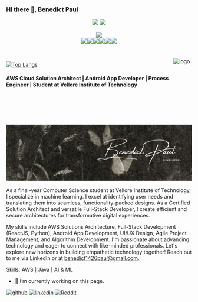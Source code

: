 ### Hi there 👋, Benedict Paul

<div align="center">
   <img width="400" src="https://github-readme-stats.vercel.app/api?username=hyamero&theme=tokyonight&show_icons=true&hide_border=true&count_private=true" />
   <img width="425" src="https://github-readme-streak-stats.herokuapp.com/?user=hyamero&theme=tokyonight&hide_border=true" />
</div>

<p align="center">
  <img align='center' src='https://github.com/mayankchaudhary26/Cool-Readme-ideas/blob/master/data/octocat/daftpunktocat-guy.gif' width='300"'><br>
  <img src="https://media3.giphy.com/media/ln7z2eWriiQAllfVcn/200w.webp" width="100"><img src="https://i.giphy.com/media/LMt9638dO8dftAjtco/200.webp" width="100"><img src="https://i.giphy.com/media/eNAsjO55tPbgaor7ma/200w.webp" width="100"><img src="https://i.giphy.com/media/VgGthkhUvGgOit7Y9i/200.webp" width="100"><img src="https://media3.giphy.com/media/kdFc8fubgS31b8DsVu/giphy.webp" width="100"><img src="https://i.giphy.com/media/IdyAQJVN2kVPNUrojM/200.webp" width="100">
</p>
<br>


<img src="https://github-readme-stats.vercel.app/api?username=azl397985856&show_icons=true" alt="logo" height="160" align="right" style="margin: 5px; margin-bottom: 20px;" />

[![Top Langs](https://github-readme-stats.vercel.app/api/top-langs/?username=azl397985856)](https://github.com/azl397985856/leetcode)



#### AWS Cloud Solution Architect | Android App Developer | Process Engineer | Student at Vellore Institute of Technology
![AWS Cloud Solution Architect | Android App Developer | Process Engineer | Student at Vellore Institute of Technology](https://github.com/benduBytes/benduBytes/blob/main/bannerDev.jpg)

As a final-year Computer Science student at Vellore Institute of Technology, I specialize in machine learning. I excel at identifying user needs and translating them into seamless, functionality-packed designs. As a Certified Solution Architect and versatile Full-Stack Developer, I create efficient and secure architectures for transformative digital experiences.

My skills include AWS Solutions Architecture, Full-Stack Development (ReactJS, Python), Android App Development, UI/UX Design, Agile Project Management, and Algorithm Development. I'm passionate about advancing technology and eager to connect with like-minded professionals. Let's explore new horizons in building empathetic technology together! Reach out to me via LinkedIn or at benedict1426paul@gmail.com.

Skills: AWS | Java | AI & ML

- 🔭 I’m currently working on this page. 


[<img src='https://cdn.jsdelivr.net/npm/simple-icons@3.0.1/icons/github.svg' alt='github' height='40'>](https://github.com/https://github.com/benduBytes)  [<img src='https://cdn.jsdelivr.net/npm/simple-icons@3.0.1/icons/linkedin.svg' alt='linkedin' height='40'>](https://www.linkedin.com/in/https://www.linkedin.com/in/benedict-paul//)  [<img src='https://cdn.jsdelivr.net/npm/simple-icons@3.0.1/icons/reddit.svg' alt='Reddit' height='40'>](https://www.reddit.com/user/https://www.reddit.com/user/bentu17/)  

